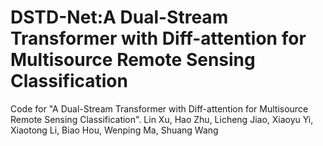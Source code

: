 # DSTD-Net:A Dual-Stream Transformer with Diff-attention for Multisource Remote Sensing Classification
Code for "A Dual-Stream Transformer with Diff-attention for Multisource Remote Sensing Classification".
Lin Xu, Hao Zhu, Licheng Jiao, Xiaoyu Yi, Xiaotong Li, Biao Hou, Wenping Ma, Shuang Wang
